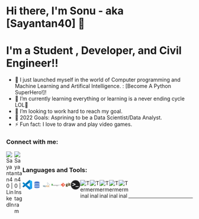# **Hi there, I'm Sonu - aka [Sayantan40]** 👋


# I'm a Student , Developer, and Civil Engineer!!

- 🔭 I just launched myself in the world of Computer programming and Machine Learning and Artifical Intelligence.  : [Become A Python SuperHero!]!
- 🌱 I’m currently learning everything or learning is a never ending cycle LOL🤣
- 👯 I’m looking to work hard to reach my goal.
- 🥅 2022 Goals: Asprining to be a Data Scientist/Data Analyst.
- ⚡ Fun fact: I love to draw and play video games.

### Connect with me:

<img align="left" alt="Sayantan40 | LinkedIn" width="22px" src="https://cdn.jsdelivr.net/npm/simple-icons@v3/icons/linkedin.svg" />
<img align="left" alt="Sayantan40 | Instagram" width="22px" src="https://cdn.jsdelivr.net/npm/simple-icons@v3/icons/instagram.svg" />

<br />


### Languages and Tools:


<img align="left" alt="Visual Studio Code" width="26px" src="https://raw.githubusercontent.com/github/explore/80688e429a7d4ef2fca1e82350fe8e3517d3494d/topics/visual-studio-code/visual-studio-code.png" />
<img align="left" alt="SQL" width="26px" src="https://raw.githubusercontent.com/github/explore/80688e429a7d4ef2fca1e82350fe8e3517d3494d/topics/sql/sql.png" />
<img align="left" alt="MySQL" width="26px" src="https://raw.githubusercontent.com/github/explore/80688e429a7d4ef2fca1e82350fe8e3517d3494d/topics/mysql/mysql.png" />
<img align="left" alt="MongoDB" width="26px" src="https://raw.githubusercontent.com/github/explore/80688e429a7d4ef2fca1e82350fe8e3517d3494d/topics/mongodb/mongodb.png" />
<img align="left" alt="Git" width="26px" src="https://raw.githubusercontent.com/github/explore/80688e429a7d4ef2fca1e82350fe8e3517d3494d/topics/git/git.png" />
<img align="left" alt="Terminal" width="26px" src="https://raw.githubusercontent.com/github/explore/80688e429a7d4ef2fca1e82350fe8e3517d3494d/topics/terminal/terminal.png"/>
<img align="left" alt="Terminal" width="26px" src="https://user-images.githubusercontent.com/88722031/145214961-7d967951-ef44-49b6-a444-ef0643f207d4.png" />
<img align="left" alt="Terminal" width="26px" src=https://user-images.githubusercontent.com/88722031/145215300-1e1d98e6-93f3-4d34-8511-11103b84ebae.png />
<img align="left" alt="Terminal" width="26px" src="https://user-images.githubusercontent.com/88722031/145215441-831bf4d9-6ca6-4b79-9867-3e738a8cbabd.jpg" />
<img align="left" alt="Terminal" width="26px" src="https://user-images.githubusercontent.com/88722031/145215494-4bd308c6-bc3c-4cba-95cb-b5f360eee3fa.jpg" />
<img align="left" alt="Terminal" width="26px" src="https://user-images.githubusercontent.com/88722031/174847043-10103975-7339-45d5-abb9-2b63eba06e2e.png" />



<br />
<br />

---

[instagram]:
[linkedin]:https://www.linkedin.com/in/sayantan-mitra-029b10190/



